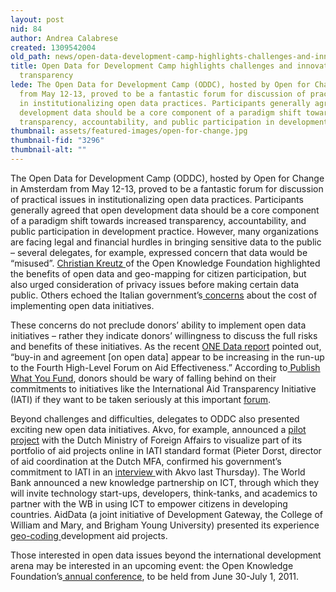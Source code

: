 ```yaml
---
layout: post
nid: 84
author: Andrea Calabrese
created: 1309542004
old_path: news/open-data-development-camp-highlights-challenges-and-innovations-aid-transparency
title: Open Data for Development Camp highlights challenges and innovations in aid
  transparency
lede: The Open Data for Development Camp (ODDC), hosted by Open for Change in Amsterdam
  from May 12-13, proved to be a fantastic forum for discussion of practical issues
  in institutionalizing open data practices. Participants generally agreed that open
  development data should be a core component of a paradigm shift towards increased
  transparency, accountability, and public participation in development practice.
thumbnail: assets/featured-images/open-for-change.jpg
thumbnail-fid: "3296"
thumbnail-alt: ""
---
```


The Open Data for Development Camp (ODDC), hosted by Open for Change in Amsterdam from May 12-13, proved to be a fantastic forum for discussion of practical issues in institutionalizing open data practices. Participants generally agreed that open development data should be a core component of a paradigm shift towards increased transparency, accountability, and public participation in development practice. However, many organizations are facing legal and financial hurdles in bringing sensitive data to the public – several delegates, for example, expressed concern that data would be “misused”. [Christian Kreutz ](http://www.crisscrossed.net/)of the Open Knowledge Foundation highlighted the benefits of open data and geo-mapping for citizen participation, but also urged consideration of privacy issues before making certain data public. Others echoed the Italian government’s[ concerns](http://bit.ly/jjfMCf) about the cost of implementing open data initiatives.

These concerns do not preclude donors’ ability to implement open data initiatives – rather they indicate donors’ willingness to discuss the full risks and benefits of these initiatives. As the recent [ONE Data report](http://s3.amazonaws.com/one.org/pdfs/dr2011.pdf) pointed out, “buy-in and agreement [on open data] appear to be increasing in the run-up to the Fourth High-Level Forum on Aid Effectiveness.” According to[ Publish What You Fund](http://bit.ly/iNCwEn), donors should be wary of falling behind on their commitments to initiatives like the International Aid Transparency Initiative (IATI) if they want to be taken seriously at this important [forum](http://bit.ly/k0rsZN).

Beyond challenges and difficulties, delegates to ODDC also presented exciting new open data initiatives. Akvo, for example, announced a [pilot project](http://openforchange.info/transparency-pilot-foreign-affairs) with the Dutch Ministry of Foreign Affairs to visualize part of its portfolio of aid projects online in IATI standard format (Pieter Dorst, director of aid coordination at the Dutch MFA, confirmed his government’s commitment to IATI in an [interview ](http://blip.tv/file/5136209)with Akvo last Thursday). The World Bank announced a new knowledge partnership on ICT, through which they will invite technology start-ups, developers, think-tanks, and academics to partner with the WB in using ICT to empower citizens in developing countries. AidData (a joint initiative of Development Gateway, the College of William and Mary, and Brigham Young University) presented its experience [geo-coding ](http://open.aiddata.org)development aid projects.

Those interested in open data issues beyond the international development arena may be interested in an upcoming event: the Open Knowledge Foundation’s[ annual conference](http://okcon.org/2011), to be held from June 30-July 1, 2011.
